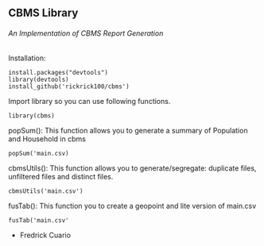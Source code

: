 ## CBMS Library
###### An Implementation of CBMS Report Generation

Installation:
```
install.packages("devtools")
library(devtools)
install_github('rickrick100/cbms')
```

Import library so you can use following functions.
```
library(cbms)
```

popSum(): This function allows you to generate a summary of Population and Household in cbms
```
popSum('main.csv)
```
cbmsUtils(): This function allows you to generate/segregate: duplicate files, unfiltered files and distinct files.
```
cbmsUtils('main.csv')
```
fusTab(): This function you to create a geopoint and lite version of main.csv
```
fusTab('main.csv'
```

- Fredrick Cuario
